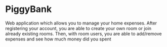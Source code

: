 # PiggyBank
Web application which allows you to manage your home expenses. After registering your account, you are able to create your own room or join already existing rooms. Then, with room users, you are able to add/remove expenses and see how much money did you spent
